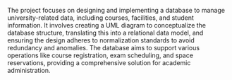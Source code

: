 The project focuses on designing and implementing a database to manage university-related data, including courses, facilities, and student information.
It involves creating a UML diagram to conceptualize the database structure, translating this into a relational data model, and ensuring the design adheres to normalization standards to avoid redundancy and anomalies. 
The database aims to support various operations like course registration, exam scheduling, and space reservations, providing a comprehensive solution for academic administration.
